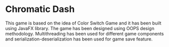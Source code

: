 # Chromatic Dash
This game is based on the idea of Color Switch Game and it has been built using JavaFX library. 
The  game  has been designed using OOPS design methodology.
Multithreading has been used for different game components and serialization-deserialization has been used for game save feature.
